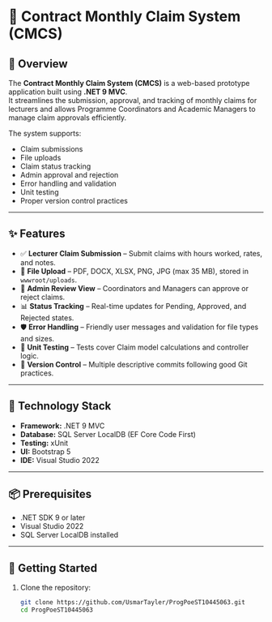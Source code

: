 # 📄 Contract Monthly Claim System (CMCS)

## 🧭 Overview
The **Contract Monthly Claim System (CMCS)** is a web-based prototype application built using **.NET 9 MVC**.  
It streamlines the submission, approval, and tracking of monthly claims for lecturers and allows Programme Coordinators and Academic Managers to manage claim approvals efficiently.

The system supports:
- Claim submissions
- File uploads
- Claim status tracking
- Admin approval and rejection
- Error handling and validation
- Unit testing
- Proper version control practices

---

## ✨ Features

- ✅ **Lecturer Claim Submission** – Submit claims with hours worked, rates, and notes.
- 📂 **File Upload** – PDF, DOCX, XLSX, PNG, JPG (max 35 MB), stored in `wwwroot/uploads`.
- 🧾 **Admin Review View** – Coordinators and Managers can approve or reject claims.
- 📊 **Status Tracking** – Real-time updates for Pending, Approved, and Rejected states.
- 🛡️ **Error Handling** – Friendly user messages and validation for file types and sizes.
- 🧪 **Unit Testing** – Tests cover Claim model calculations and controller logic.
- 🌿 **Version Control** – Multiple descriptive commits following good Git practices.

---

## 🧰 Technology Stack
- **Framework:** .NET 9 MVC  
- **Database:** SQL Server LocalDB (EF Core Code First)  
- **Testing:** xUnit  
- **UI:** Bootstrap 5  
- **IDE:** Visual Studio 2022

---

## 📦 Prerequisites
- .NET SDK 9 or later  
- Visual Studio 2022  
- SQL Server LocalDB installed

---

## 🚀 Getting Started

1. Clone the repository:
   ```bash
   git clone https://github.com/UsmarTayler/ProgPoeST10445063.git
   cd ProgPoeST10445063
